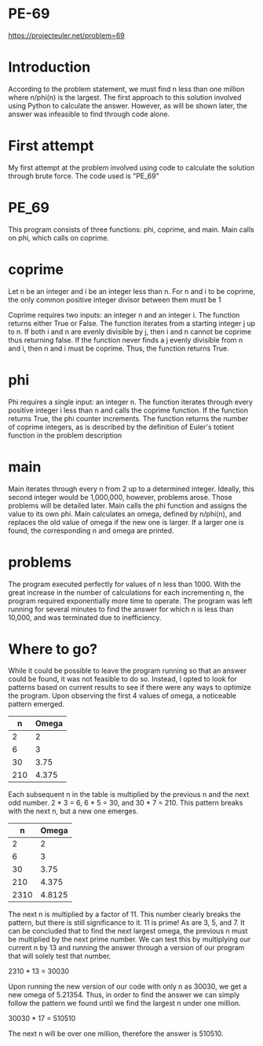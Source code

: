 # PE-69
https://projecteuler.net/problem=69

# Introduction
According to the problem statement, we must find n less than one million where n/phi(n) is the largest. The first approach to this solution involved using Python to calculate the answer. However, as will be shown later, the answer was infeasible to find through code alone.

# First attempt

My first attempt at the problem involved using code to calculate the solution through brute force. The code used is "PE_69"

# PE_69

This program consists of three functions: phi, coprime, and main. Main calls on phi, which calls on coprime.

# coprime

Let n be an integer and i be an integer less than n. For n and i to be coprime, the only common positive integer divisor between them must be 1

Coprime requires two inputs: an integer n and an integer i. The function returns either True or False. The function iterates from a starting integer j up to n. If both i and n are evenly divisible by j, then i and n cannot be coprime thus returning false. If the function never finds a j evenly divisible from n and i, then n and i must be coprime. Thus, the function returns True.

# phi

Phi requires a single input: an integer n. The function iterates through every positive integer i less than n and calls the coprime function. If the function returns True, the phi counter increments. The function returns the number of coprime integers, as is described by the definition of Euler's totient function in the problem description

# main
Main iterates through every n from 2 up to a determined integer. Ideally, this second integer would be 1,000,000, however, problems arose. Those problems will be detailed later. Main calls the phi function and assigns the value to its own phi. Main calculates an omega, defined by n/phi(n), and replaces the old value of omega if the new one is larger. If a larger one is found, the corresponding n and omega are printed.


# problems

The program executed perfectly for values of n less than 1000. With the great increase in the number of calculations for each incrementing n, the program required exponentially more time to operate. The program was left running for several minutes to find the answer for which n is less than 10,000, and was terminated due to inefficiency.

# Where to go?

While it could be possible to leave the program running so that an answer could be found, it was not feasible to do so. Instead, I opted to look for patterns based on current results to see if there were any ways to optimize the program. Upon observing the first 4 values of omega, a noticeable pattern emerged. 

|  n  | Omega |
|-----|-------|
|  2  |   2   |
|  6  |   3   |
| 30  |  3.75 |
|210  |4.375  |

Each subsequent n in the table is multiplied by the previous n and the next odd number. 2 * 3 = 6, 6 * 5 = 30, and 30 * 7 = 210. This pattern breaks with the next n, but a new one emerges.

|  n  | Omega |
|-----|-------|
|  2  |   2   |
|  6  |   3   |
| 30  |  3.75 |
|210  |4.375  |
|2310|4.8125|

The next n is multiplied by a factor of 11. This number clearly breaks the pattern, but there is still significance to it. 11 is prime! As are 3, 5, and 7. It can be concluded that to find the next largest omega, the previous n must be multiplied by the next prime number. We can test this by multiplying our current n by 13 and running the answer through a version of our program that will solely test that number. 

2310 * 13 = 30030

Upon running the new version of our code with only n as 30030, we get a new omega of 5.21354. Thus, in order to find the answer we can simply follow the pattern we found until we find the largest n under one million.

30030 * 17 = 510510

The next n will be over one million, therefore the answer is 510510.
